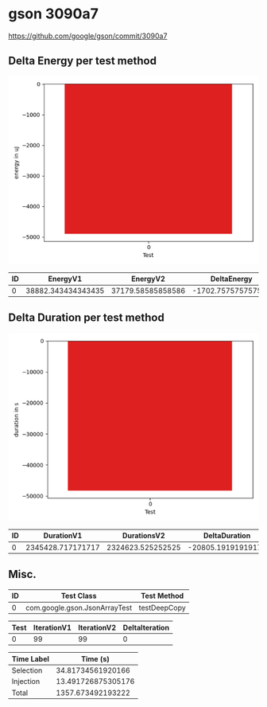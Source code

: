 # gson 3090a7


https://github.com/google/gson/commit/3090a7



## Delta Energy per test method

![](./gson_delta_energy_0_v.png)


| ID | EnergyV1 | EnergyV2 | DeltaEnergy | σ |
| --- | --- | --- | --- | --- |
| 0 | 38882.343434343435 | 37179.58585858586 | -1702.757575757576 | 13014.80064470627 | 12604.984741102877 |

## Delta Duration per test method

![](./gson_delta_duration_0_v.png)


| ID | DurationV1 | DurationsV2 | DeltaDuration |
| --- | --- | --- | --- |
| 0 | 2345428.717171717 | 2324623.525252525 | -20805.19191919174 |

## Misc.

| ID | Test Class | Test Method |
| --- | --- | --- |
| 0 | com.google.gson.JsonArrayTest | testDeepCopy |




| Test | IterationV1 | IterationV2 | DeltaIteration |
| --- | --- | --- | --- |
| 0 | 99 | 99 | 0 |



| Time Label | Time (s) |
| --- | --- |
| Selection | 34.81734561920166 |
| Injection | 13.491726875305176 |
| Total | 1357.673492193222 |



